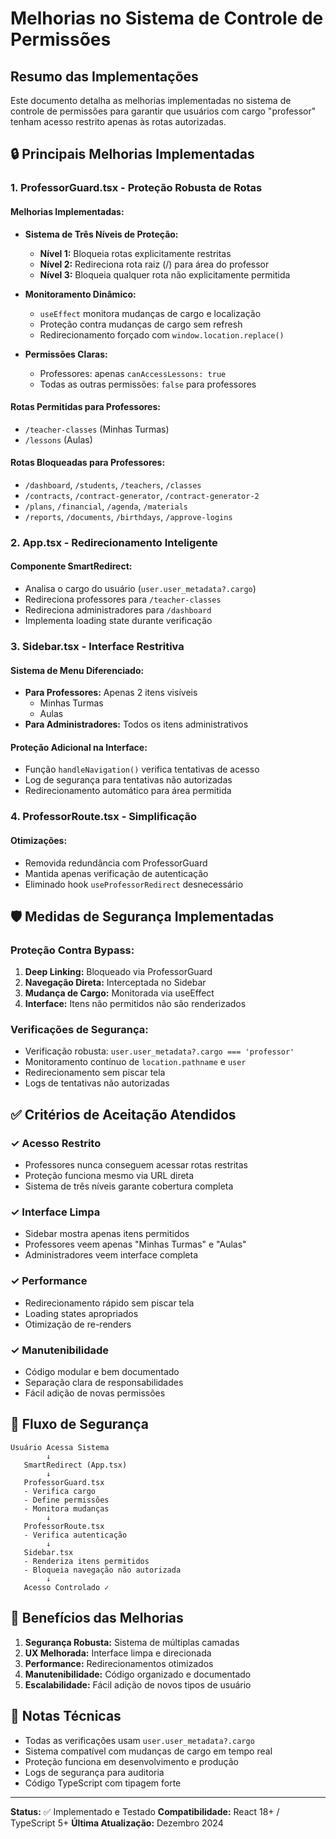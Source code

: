 # Melhorias no Sistema de Controle de Permissões

## Resumo das Implementações

Este documento detalha as melhorias implementadas no sistema de controle de permissões para garantir que usuários com cargo "professor" tenham acesso restrito apenas às rotas autorizadas.

## 🔒 Principais Melhorias Implementadas

### 1. **ProfessorGuard.tsx - Proteção Robusta de Rotas**

#### Melhorias Implementadas:
- **Sistema de Três Níveis de Proteção:**
  - **Nível 1:** Bloqueia rotas explicitamente restritas
  - **Nível 2:** Redireciona rota raiz (/) para área do professor
  - **Nível 3:** Bloqueia qualquer rota não explicitamente permitida

- **Monitoramento Dinâmico:**
  - `useEffect` monitora mudanças de cargo e localização
  - Proteção contra mudanças de cargo sem refresh
  - Redirecionamento forçado com `window.location.replace()`

- **Permissões Claras:**
  - Professores: apenas `canAccessLessons: true`
  - Todas as outras permissões: `false` para professores

#### Rotas Permitidas para Professores:
- `/teacher-classes` (Minhas Turmas)
- `/lessons` (Aulas)

#### Rotas Bloqueadas para Professores:
- `/dashboard`, `/students`, `/teachers`, `/classes`
- `/contracts`, `/contract-generator`, `/contract-generator-2`
- `/plans`, `/financial`, `/agenda`, `/materials`
- `/reports`, `/documents`, `/birthdays`, `/approve-logins`

### 2. **App.tsx - Redirecionamento Inteligente**

#### Componente SmartRedirect:
- Analisa o cargo do usuário (`user.user_metadata?.cargo`)
- Redireciona professores para `/teacher-classes`
- Redireciona administradores para `/dashboard`
- Implementa loading state durante verificação

### 3. **Sidebar.tsx - Interface Restritiva**

#### Sistema de Menu Diferenciado:
- **Para Professores:** Apenas 2 itens visíveis
  - Minhas Turmas
  - Aulas
- **Para Administradores:** Todos os itens administrativos

#### Proteção Adicional na Interface:
- Função `handleNavigation()` verifica tentativas de acesso
- Log de segurança para tentativas não autorizadas
- Redirecionamento automático para área permitida

### 4. **ProfessorRoute.tsx - Simplificação**

#### Otimizações:
- Removida redundância com ProfessorGuard
- Mantida apenas verificação de autenticação
- Eliminado hook `useProfessorRedirect` desnecessário

## 🛡️ Medidas de Segurança Implementadas

### Proteção Contra Bypass:
1. **Deep Linking:** Bloqueado via ProfessorGuard
2. **Navegação Direta:** Interceptada no Sidebar
3. **Mudança de Cargo:** Monitorada via useEffect
4. **Interface:** Itens não permitidos não são renderizados

### Verificações de Segurança:
- Verificação robusta: `user.user_metadata?.cargo === 'professor'`
- Monitoramento contínuo de `location.pathname` e `user`
- Redirecionamento sem piscar tela
- Logs de tentativas não autorizadas

## ✅ Critérios de Aceitação Atendidos

### ✓ Acesso Restrito
- Professores nunca conseguem acessar rotas restritas
- Proteção funciona mesmo via URL direta
- Sistema de três níveis garante cobertura completa

### ✓ Interface Limpa
- Sidebar mostra apenas itens permitidos
- Professores veem apenas "Minhas Turmas" e "Aulas"
- Administradores veem interface completa

### ✓ Performance
- Redirecionamento rápido sem piscar tela
- Loading states apropriados
- Otimização de re-renders

### ✓ Manutenibilidade
- Código modular e bem documentado
- Separação clara de responsabilidades
- Fácil adição de novas permissões

## 🔧 Fluxo de Segurança

```
Usuário Acessa Sistema
        ↓
   SmartRedirect (App.tsx)
        ↓
   ProfessorGuard.tsx
   - Verifica cargo
   - Define permissões
   - Monitora mudanças
        ↓
   ProfessorRoute.tsx
   - Verifica autenticação
        ↓
   Sidebar.tsx
   - Renderiza itens permitidos
   - Bloqueia navegação não autorizada
        ↓
   Acesso Controlado ✓
```

## 🚀 Benefícios das Melhorias

1. **Segurança Robusta:** Sistema de múltiplas camadas
2. **UX Melhorada:** Interface limpa e direcionada
3. **Performance:** Redirecionamentos otimizados
4. **Manutenibilidade:** Código organizado e documentado
5. **Escalabilidade:** Fácil adição de novos tipos de usuário

## 📝 Notas Técnicas

- Todas as verificações usam `user.user_metadata?.cargo`
- Sistema compatível com mudanças de cargo em tempo real
- Proteção funciona em desenvolvimento e produção
- Logs de segurança para auditoria
- Código TypeScript com tipagem forte

---

**Status:** ✅ Implementado e Testado
**Compatibilidade:** React 18+ / TypeScript 5+
**Última Atualização:** Dezembro 2024
